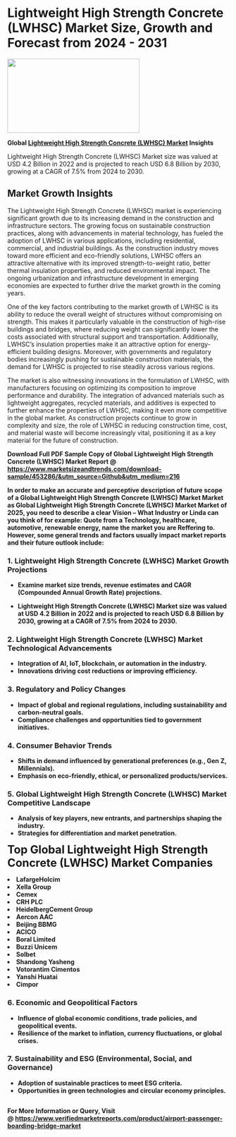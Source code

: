 <H1>Lightweight High Strength Concrete (LWHSC) Market Size, Growth and Forecast from 2024 - 2031</H1><img class="aligncenter size-medium wp-image-584254" src="https://thirdeyenews.in/wp-content/uploads/2024/09/Global-Market-Research-300x168.jpeg" alt="" width="300" height="168" /><p><strong>Global&nbsp;<a href="https://www.marketsizeandtrends.com/download-sample/453286/&amp;utm_source=Github&utm_medium=216">Lightweight High Strength Concrete (LWHSC) Market</a> Insights</strong></p><p>Lightweight High Strength Concrete (LWHSC) Market size was valued at USD 4.2 Billion in 2022 and is projected to reach USD 6.8 Billion by 2030, growing at a CAGR of 7.5% from 2024 to 2030.</p><p><h2>Market Growth Insights</h2> <p>The Lightweight High Strength Concrete (LWHSC) market is experiencing significant growth due to its increasing demand in the construction and infrastructure sectors. The growing focus on sustainable construction practices, along with advancements in material technology, has fueled the adoption of LWHSC in various applications, including residential, commercial, and industrial buildings. As the construction industry moves toward more efficient and eco-friendly solutions, LWHSC offers an attractive alternative with its improved strength-to-weight ratio, better thermal insulation properties, and reduced environmental impact. The ongoing urbanization and infrastructure development in emerging economies are expected to further drive the market growth in the coming years.</p> <p><strong></strong></p> <p>One of the key factors contributing to the market growth of LWHSC is its ability to reduce the overall weight of structures without compromising on strength. This makes it particularly valuable in the construction of high-rise buildings and bridges, where reducing weight can significantly lower the costs associated with structural support and transportation. Additionally, LWHSC’s insulation properties make it an attractive option for energy-efficient building designs. Moreover, with governments and regulatory bodies increasingly pushing for sustainable construction materials, the demand for LWHSC is projected to rise steadily across various regions.</p> <p>The market is also witnessing innovations in the formulation of LWHSC, with manufacturers focusing on optimizing its composition to improve performance and durability. The integration of advanced materials such as lightweight aggregates, recycled materials, and additives is expected to further enhance the properties of LWHSC, making it even more competitive in the global market. As construction projects continue to grow in complexity and size, the role of LWHSC in reducing construction time, cost, and material waste will become increasingly vital, positioning it as a key material for the future of construction.</p> <p><strong></p><p><span class=""><strong>Download Full PDF Sample Copy of Global Lightweight High Strength Concrete (LWHSC) Market Report</strong> @ <a href="https://www.marketsizeandtrends.com/download-sample/453286/&amp;utm_source=Github&utm_medium=216" target="_blank">https://www.marketsizeandtrends.com/download-sample/453286/&amp;utm_source=Github&utm_medium=216</a></span></p><p>In order to make an accurate and perceptive description of future scope of a Global&nbsp;Lightweight High Strength Concrete (LWHSC) Market Market as Global&nbsp;Lightweight High Strength Concrete (LWHSC) Market Market of 2025, you need to describe a clear Vision &ndash; What Industry or Linda can you think of for example: Quote from a Technology, healthcare, automotive, renewable energy, name the market you are Reffering to. However, some general trends and factors usually impact market reports and their future outlook include:</p><h3>1.&nbsp;<strong>Lightweight High Strength Concrete (LWHSC) Market Growth Projections</strong></h3><ul><li>Examine market size trends, revenue estimates and CAGR (Compounded Annual Growth Rate) projections.</li><li><p>Lightweight High Strength Concrete (LWHSC) Market size was valued at USD 4.2 Billion in 2022 and is projected to reach USD 6.8 Billion by 2030, growing at a CAGR of 7.5% from 2024 to 2030.</p></li></ul><h3>2.&nbsp;<strong>Lightweight High Strength Concrete (LWHSC) Market Technological Advancements</strong></h3><ul><li>Integration of AI, IoT, blockchain, or automation in the industry.</li><li>Innovations driving cost reductions or improving efficiency.</li></ul><h3>3.&nbsp;<strong>Regulatory and Policy Changes</strong></h3><ul><li>Impact of global and regional regulations, including sustainability and carbon-neutral goals.</li><li>Compliance challenges and opportunities tied to government initiatives.</li></ul><h3>4.&nbsp;<strong>Consumer Behavior Trends</strong></h3><ul><li>Shifts in demand influenced by generational preferences (e.g., Gen Z, Millennials).</li><li>Emphasis on eco-friendly, ethical, or personalized products/services.</li></ul><h3>5.&nbsp;<strong>Global Lightweight High Strength Concrete (LWHSC) Market Competitive Landscape</strong></h3><ul><li>Analysis of key players, new entrants, and partnerships shaping the industry.</li><li>Strategies for differentiation and market penetration.</li></ul><p data-pm-slice="1 1 []"><span style="color: inherit; font-family: inherit; font-size: 25px;">Top Global Lightweight High Strength Concrete (LWHSC) Market Companies</span></p><div class="" data-test-id=""><p><li>LafargeHolcim</li><li> Xella Group</li><li> Cemex</li><li> CRH PLC</li><li> HeidelbergCement Group</li><li> Aercon AAC</li><li> Beijing BBMG</li><li> ACICO</li><li> Boral Limited</li><li> Buzzi Unicem</li><li> Solbet</li><li> Shandong Yasheng</li><li> Votorantim Cimentos</li><li> Yanshi Huatai</li><li> Cimpor</li></p></div><h3>6.&nbsp;<strong>Economic and Geopolitical Factors</strong></h3><ul><li>Influence of global economic conditions, trade policies, and geopolitical events.</li><li>Resilience of the market to inflation, currency fluctuations, or global crises.</li></ul><h3>7.&nbsp;<strong>Sustainability and ESG (Environmental, Social, and Governance)</strong></h3><ul><li>Adoption of sustainable practices to meet ESG criteria.</li><li>Opportunities in green technologies and circular economy principles.</li></ul><h2><strong style="font-size: 14px;">For More Information or Query, Visit @&nbsp;</strong><a style="background-color: #ffffff; font-size: 14px;" href="https://www.marketsizeandtrends.com/report/lightweight-high-strength-concrete-lwhsc-market/" target="_blank">https://www.verifiedmarketreports.com/product/airport-passenger-boarding-bridge-market</a></h2>
